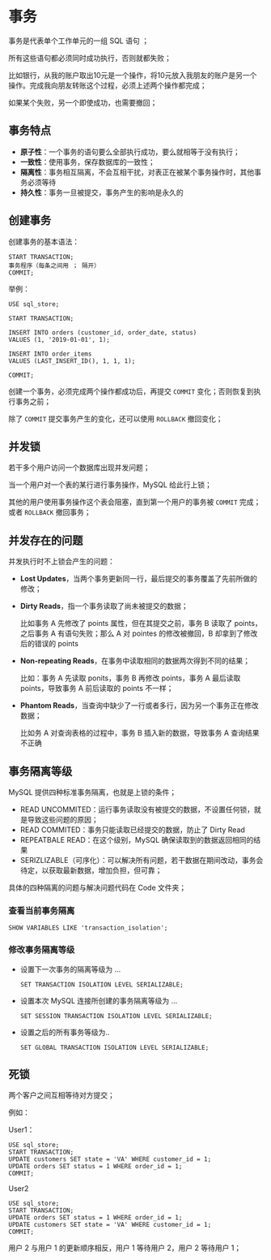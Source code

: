 # 事务

事务是代表单个工作单元的一组 SQL 语句 ；

所有这些语句都必须同时成功执行，否则就都失败；

比如银行，从我的账户取出10元是一个操作，将10元放入我朋友的账户是另一个操作。完成我向朋友转账这个过程，必须上述两个操作都完成；

如果某个失败，另一个即使成功，也需要撤回；



## 事务特点

- **原子性**：一个事务的语句要么全部执行成功，要么就相等于没有执行；
- **一致性**：使用事务，保存数据库的一致性；
- **隔离性**：事务相互隔离，不会互相干扰，对表正在被某个事务操作时，其他事务必须等待
- **持久性**：事务一旦被提交，事务产生的影响是永久的



## 创建事务

创建事务的基本语法：

````mysql
START TRANSACTION;
事务程序（每条之间用 ； 隔开）
COMMIT;
````

举例：

````mysql
USE sql_store;

START TRANSACTION;

INSERT INTO orders (customer_id, order_date, status)
VALUES (1, '2019-01-01', 1);

INSERT INTO order_items
VALUES (LAST_INSERT_ID(), 1, 1, 1);

COMMIT;
````

创建一个事务，必须完成两个操作都成功后，再提交 `COMMIT` 变化；否则恢复到执行事务之前；

除了 `COMMIT` 提交事务产生的变化，还可以使用 `ROLLBACK` 撤回变化；



## 并发锁

若干多个用户访问一个数据库出现并发问题；

当一个用户对一个表的某行进行事务操作，MySQL 给此行上锁；

其他的用户使用事务操作这个表会阻塞，直到第一个用户的事务被 `COMMIT` 完成；或者 `ROLLBACK`  撤回事务；



## 并发存在的问题

并发执行时不上锁会产生的问题：

- **Lost Updates**，当两个事务更新同一行，最后提交的事务覆盖了先前所做的修改；

- **Dirty Reads**，指一个事务读取了尚未被提交的数据；

    比如事务 A 先修改了 points 属性，但在其提交之前，事务 B 读取了 points，之后事务 A 有语句失败；那么 A 对 pointes 的修改被撤回，B 却拿到了修改后的错误的 points

- **Non-repeating Reads**，在事务中读取相同的数据两次得到不同的结果；

    比如：事务 A 先读取 ponits，事务 B 再修改 points，事务 A 最后读取 points，导致事务 A 前后读取的 points 不一样；

- **Phantom Reads**，当查询中缺少了一行或者多行，因为另一个事务正在修改数据；

    比如务 A 对查询表格的过程中，事务 B 插入新的数据，导致事务 A 查询结果不正确

  

## 事务隔离等级

MySQL 提供四种标准事务隔离，也就是上锁的条件；

- READ UNCOMMITED：运行事务读取没有被提交的数据，不设置任何锁，就是导致这些问题的原因；
- READ COMMITED：事务只能读取已经提交的数据，防止了 Dirty Read 
- REPEATBALE READ：在这个级别，MySQL 确保读取到的数据返回相同的结果
- SERIZLIZABLE（可序化）：可以解决所有问题，若干数据在期间改动，事务会待定，以获取最新数据，增加负担，但可靠；

具体的四种隔离的问题与解决问题代码在 Code 文件夹；

### 查看当前事务隔离

````mysql
SHOW VARIABLES LIKE 'transaction_isolation';
````

### 修改事务隔离等级

- 设置下一次事务的隔离等级为 ...

    ````mysql
    SET TRANSACTION ISOLATION LEVEL SERIALIZABLE;
    ````

- 设置本次 MySQL 连接所创建的事务隔离等级为 ...

    ````mysql
    SET SESSION TRANSACTION ISOLATION LEVEL SERIALIZABLE;
    ````

- 设置之后的所有事务等级为..

    ````mysql
    SET GLOBAL TRANSACTION ISOLATION LEVEL SERIALIZABLE;
    ````



## 死锁

两个客户之间互相等待对方提交；

例如：

User1：

````mysql
USE sql_store;
START TRANSACTION;
UPDATE customers SET state = 'VA' WHERE customer_id = 1;
UPDATE orders SET status = 1 WHERE order_id = 1;
COMMIT;
````

User2

````mysql
USE sql_store;
START TRANSACTION;
UPDATE orders SET status = 1 WHERE order_id = 1;
UPDATE customers SET state = 'VA' WHERE customer_id = 1;
COMMIT;
````

用户 2 与用户 1 的更新顺序相反，用户 1 等待用户 2，用户 2 等待用户 1；




